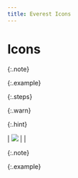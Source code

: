 ```yaml
---
title: Everest Icons
---
```


# Icons


{:.note}



{:.example}



{:.steps}



{:.warn}



{:.hint}



| ![]({{site.mb_baseurl}}/img/lens.gif) |  |



{:.note}



{:.example}

